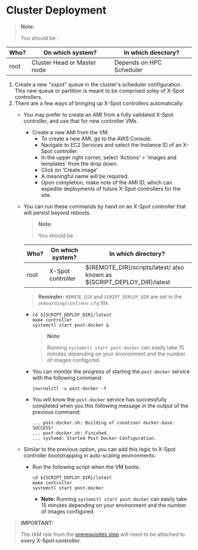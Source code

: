 # Cluster Deployment

> **Note:**
>
> You should be :

| Who? | On which system?            | In which directory?      |
| ---- | --------------------------- | ------------------------ |
| root | Cluster Head or Master node | Depends on HPC Scheduler |

1. Create a new "xspot" queue in the cluster's scheduler configuration. This new queue or partition is meant to be comprised soley of X-Spot controllers.
2. There are a few ways of bringing up X-Spot controllers automatically:
   * You may prefer to create an AMI from a fully validated X-Spot controller, and use that for new controller VMs.
     * Create a new AMI from the VM.
       * To create a new AMI, go to the AWS Console.
       * Navigate to EC2 Services and select the Instance ID of an X-Spot controller.
       * In the upper right corner, select 'Actions' > 'images and templates' from the drop down.
       * Click on 'Create image'
       * A meaningful name will be required.
       * Upon completion, make note of the AMI ID, which can expedite deployments of future X-Spot controllers for the site.
   *   You can run these commands by hand on an X-Spot controller that will persist beyond reboots.

       > **Note:**
       >
       > You should be :

       | Who? | On which system?  | In which directory?                                                        |
       | ---- | ----------------- | -------------------------------------------------------------------------- |
       | root | X-Spot controller | ${REMOTE\_DIR}/scripts/latest/ also known as ${SCRIPT\_DEPLOY\_DIR}/latest |

       > **Reminder:** `REMOTE_DIR` and `SCRIPT_DEPLOY_DIR` are set in the `onboarding/conf/env.cfg` file.

       *   ```
           cd ${SCRIPT_DEPLOY_DIR}/latest
           make controller
           systemctl start post-docker &
           ```

           > **Note:**
           >
           > Running `systemctl start post-docker` can easily take 15 minutes depending on your environment and the number of images configured.
       *   You can monitor the progress of starting the `post-docker` service with the following command:

           ```
           journalctl -u post-docker -f
           ```
       *   You will know the `post-docker` service has successfully completed when you this following message in the output of the previous command:

           ```
           ... post-docker.sh: Building of conatiner docker-base: SUCCESS!
           ... post-docker.sh: Finished.
           ... systemd: Started Post Docker Configuration.
           ```
   * Similar to the previous option, you can add this logic to X-Spot controller bootstrapping in auto-scaling environments.
     *   Run the following script when the VM boots:

         ```
         cd ${SCRIPT_DEPLOY_DIR}/latest
         make controller
         systemctl start post-docker
         ```

         * **Note:** Running `systemctl start post-docker` can easily take 15 minutes depending on your environment and the number of images configured.

> **IMPORTANT:**
>
> The IAM role from the [prerequisites step](prerequisites.md) will need to be attached to **every X-Spot controller**.
